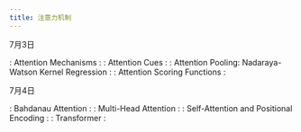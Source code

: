 ```yaml
---
title: 注意力机制
---
```


7月3日

: Attention Mechanisms
  : [<span class="iconfont icon-xiaoshuo-copy"></span>](https://zh-v2.d2l.ai/chapter_attention-mechanisms/index.html)
: Attention Cues
  : [<span class="iconfont icon-xiaoshuo-copy"></span>](https://zh-v2.d2l.ai/chapter_attention-mechanisms/attention-cues.html)
: Attention Pooling: Nadaraya-Watson Kernel Regression
  : [<span class="iconfont icon-xiaoshuo-copy"></span>](https://zh-v2.d2l.ai/chapter_attention-mechanisms/nadaraya-waston.html)
: Attention Scoring Functions
  : [<span class="iconfont icon-xiaoshuo-copy"></span>](https://zh-v2.d2l.ai/chapter_attention-mechanisms/attention-scoring-functions.html)

7月4日

: Bahdanau Attention
  : [<span class="iconfont icon-xiaoshuo-copy"></span>](https://zh-v2.d2l.ai/chapter_attention-mechanisms/bahdanau-attention.html)
: Multi-Head Attention
  : [<span class="iconfont icon-xiaoshuo-copy"></span>](https://zh-v2.d2l.ai/chapter_attention-mechanisms/multihead-attention.html)
: Self-Attention and Positional Encoding
  : [<span class="iconfont icon-xiaoshuo-copy"></span>](https://zh-v2.d2l.ai/chapter_attention-mechanisms/self-attention-and-positional-encoding.html)
: Transformer
  : [<span class="iconfont icon-xiaoshuo-copy"></span>](https://zh-v2.d2l.ai/chapter_attention-mechanisms/transformer.html)
